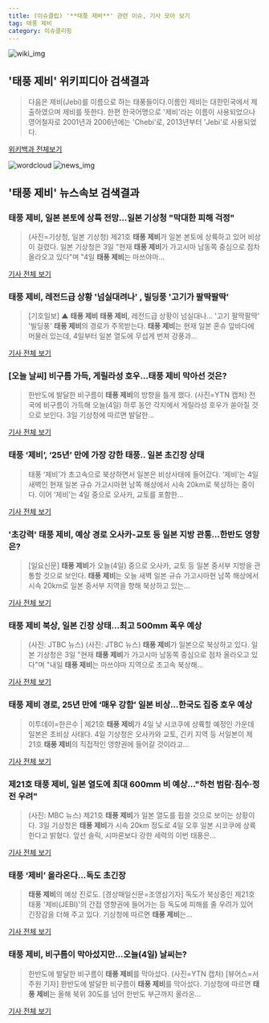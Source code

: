 ```yaml
---
title: (이슈클립) '**태풍 제비**' 관련 이슈, 기사 모아 보기
tag: 태풍 제비
category: 이슈클리핑
---
```

![wiki_img](https://user-images.githubusercontent.com/42597476/44503234-41136a80-a6d0-11e8-9071-6fc6418eafe4.png)
## **'**태풍 제비**'** 위키피디아 검색결과
>다음은 제비(Jebi)를 이름으로 하는 태풍들이다.이름인 제비는 대한민국에서 제출하였으며 제비를 뜻한다. 한편 한국어명으로 '제비'라는 이름이 사용되었으나 영어철자로 2001년과 2006년에는 'Chebi'로, 2013년부터 'Jebi'로 사용되었다.

<a href="https://ko.wikipedia.org/wiki/태풍 제비" target="_blank">위키백과 전체보기</a>

![wordcloud](https://s3.ap-northeast-2.amazonaws.com/lyrics101-wordcloud/2018-09-04-1535999121.png)
![news_img](https://user-images.githubusercontent.com/42597476/44507050-1206f400-a6e4-11e8-8d98-7ffbfebb353f.png)
## **'**태풍 제비**'** 뉴스속보 검색결과
### **태풍 제비**, 일본 본토에 상륙 전망...일본 기상청 "막대한 피해 걱정"

>(사진=기상청, 일본 기상청) 제21호 **태풍 제비**가 일본 본토에 상륙하고 있어 비상이 걸렸다. 일본 기상청은 3일 "현재 **태풍 제비**가 가고시마 남동쪽 중심으로 점차 올라오고 있다"며 "4일 **태풍 제비**는 마쓰야마...

<a href="http://www.anewsa.com/detail.php?number=1365800&thread=09r06" target="_blank">기사 전체 보기</a>

### **태풍 제비**, 레전드급 상황 '넘실대려나' , 빌딩풍 '고기가 팔딱팔딱'

>[기호일보] ▲ **태풍 제비** **태풍 제비**, 레전드급 상황이 넘실대나... '고기 팔딱팔딱' '빌딩풍' **태풍 제비**의 경로가 주목받는다. **태풍 제비**는 현재 일본 혼슈 앞바다에 머물러 있는데, 4일부터 일본 열도에 무섭게 번져 강풍과...

<a href="http://www.kihoilbo.co.kr/?mod=news&act=articleView&idxno=767173" target="_blank">기사 전체 보기</a>

### [오늘 날씨] 비구름 가득, 게릴라성 호우…**태풍 제비** 막아선 것은?

>한반도에 발달한 비구름이 **태풍 제비**의 방향을 틀게 했다. (사진=YTN 캡처) 전국에 비구름이 가득해 오늘(4일) 하루 동안 각지에서 게릴라성 호우가 쏟아질 것으로 보인다.   3일 기상청에 따르면 발달한...

<a href="http://www.sisunnews.co.kr/news/articleView.html?idxno=89494" target="_blank">기사 전체 보기</a>

### 태풍 ‘제비’, ‘25년’ 만에 가장 강한 태풍.. 일본 초긴장 상태

>태풍 ‘제비’가 초고속으로 북상하면서 일본은 비상사태에 들어갔다. ‘제비’는 4일 새벽인 현재 일본 규슈 가고시마현 남쪽 해상에서 시속 20km로 북상하는 중이다. 이어 ‘제비’는 4일 중으로 오사카, 교토를 포함한...

<a href="http://www.kookje.co.kr/news2011/asp/newsbody.asp?code=0300&key=20180904.99099001072" target="_blank">기사 전체 보기</a>

### '초강력' **태풍 제비**, 예상 경로 오사카-교토 등 일본 지방 관통…한반도 영향은?

>[일요신문] **태풍 제비**가 오늘(4일) 중으로 오사카, 교토 등 일본 중서부 지방을 관통할 것으로 보인다.   **태풍 제비**는 오늘 새벽 일본 규슈 가고시마현 남쪽 해상에서 시속 20km로 일본 중서부 지역을 향해 북상하고 있는...

<a href="http://ilyo.co.kr/?ac=article_view&entry_id=308611" target="_blank">기사 전체 보기</a>

### **태풍 제비** 북상, 일본 긴장 상태…최고 500mm 폭우 예상

>(사진: JTBC 뉴스) (사진: JTBC 뉴스) **태풍 제비**가 일본으로 북상하고 있다. 일본 기상청은 3일 "현재 **태풍 제비**가 가고시마 남동쪽 중심으로 점차 올라오고 있다"며 "내일 **태풍 제비**는 마쓰야마 지역으로 초고속 북상해...

<a href="http://www.dtnews24.com/news/articleView.html?idxno=524401" target="_blank">기사 전체 보기</a>

### **태풍 제비** 경로, 25년 만에 ‘매우 강함’ 일본 비상…한국도 집중 호우 예상

>이투데이=한은수 | 제21호 **태풍 제비**가 4일 낮 시코쿠에 상륙할 예정인 가운데 일본은 초비상 사태다. 4일 기상청은 오사카와 교토, 긴키 지역 등 서일본이 제 21호 **태풍 제비**의 직접적인 영향권에 들어갈 것이라고...

<a href="http://www.etoday.co.kr/news/section/newsview.php?idxno=1659518" target="_blank">기사 전체 보기</a>

### 제21호 **태풍 제비**, 일본 열도에 최대 600mm 비 예상…"하천 범람·침수·정전 우려"

>(사진: MBC 뉴스) 제21호 **태풍 제비**가 일본 열도를 휩쓸 것으로 보이는 상황이다. 3일 기상청은 **태풍 제비**가 시속 20km 정도로 4일 오후 일본 시코쿠에 상륙한다고 밝혔다. 앞선 솔릭, 시마론보다 강한 세력의 이번 태풍은...

<a href="http://www.honam.co.kr/read.php3?aid=1535996327564284215" target="_blank">기사 전체 보기</a>

### 태풍 ‘제비’ 올라온다…독도 초긴장

>**태풍 제비**의 예상 진로도. [경상매일신문=조영삼기자] 독도가 북상중인 제21호 태풍 '제비(JEBI)'의 간접 영향권에 들어가는 등 독도에 피해를 줄 우려가 있어 긴장감을 더해 주고 있다. 기상청에 따르면 **태풍 제비**는...

<a href="http://www.ksmnews.co.kr/default/index_view_page.php?idx=218791&part_idx=281" target="_blank">기사 전체 보기</a>

### **태풍 제비**, 비구름이 막아섰지만...오늘(4일) 날씨는?

>한반도에 발달한 비구름이 **태풍 제비**를 막아섰다. (사진=YTN 캡처) [뷰어스=서주원 기자] 한반도에 발달한 비구름이 **태풍 제비**를 막아섰다.   기상청에 따르면 **태풍 제비**는 올해 북위 30도를 넘어 한반도 부근까지 올라온...

<a href="http://viewers.heraldcorp.com/news/articleView.html?idxno=19093" target="_blank">기사 전체 보기</a>


